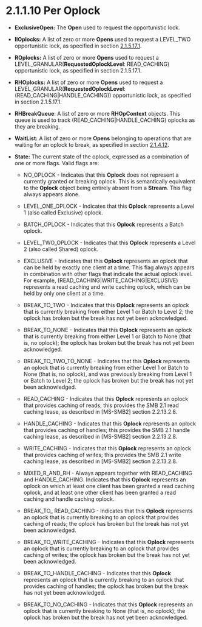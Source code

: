 <html dir="LTR" xmlns:mshelp="http://msdn.microsoft.com/mshelp" xmlns:ddue="http://ddue.schemas.microsoft.com/authoring/2003/5" xmlns:xlink="http://www.w3.org/1999/xlink" xmlns:tool="http://www.microsoft.com/tooltip">
    <head>
        <meta http-equiv="Content-Type" content="text/html; CHARSET=utf-8"></meta>
        <meta name="save" content="history"></meta>
        <title>2.1.1.10 Per Oplock</title>
        <xml>
            <mshelp:toctitle title="2.1.1.10 Per Oplock"></mshelp:toctitle>
            <mshelp:rltitle title="[MS-FSA]: Per Oplock"></mshelp:rltitle>
            <mshelp:keyword index="A" term="6e14455e-3b25-4629-8435-cdeae7bb34a9"></mshelp:keyword>
            <mshelp:attr name="DCSext.ContentType" value="open specification"></mshelp:attr>
            <mshelp:attr name="AssetID" value="6e14455e-3b25-4629-8435-cdeae7bb34a9"></mshelp:attr>
            <mshelp:attr name="TopicType" value="kbRef"></mshelp:attr>
            <mshelp:attr name="DCSext.Title" value="[MS-FSA]: Per Oplock" />
        </xml>
    </head>
    <body>
        <div id="header">
            <h1 class="heading">2.1.1.10 Per Oplock</h1>
        </div>
        <div id="mainSection">
            <div id="mainBody">
                <div id="allHistory" class="saveHistory"></div>
                <div id="sectionSection0" class="section" name="collapseableSection">
                    

<ul><li><p><span><span> 
</span></span><b>ExclusiveOpen:</b> The <b>Open</b> used to request the
opportunistic lock.</p>

</li><li><p><span><span> 
</span></span><b>IIOplocks:</b> A list of zero or more <b>Opens</b> used to
request a LEVEL_TWO opportunistic lock, as specified in section <a href="4f654d5a-27e1-4b34-9bd4-8b86cd99fc2c.html">2.1.5.17.1</a>.</p>

</li><li><p><span><span> 
</span></span><b>ROplocks:</b> A list of zero or more <b>Opens</b> used to
request a LEVEL_GRANULAR(<b>RequestedOplockLevel</b>: READ_CACHING)
opportunistic lock, as specified in section 2.1.5.17.1.</p>

</li><li><p><span><span> 
</span></span><b>RHOplocks:</b> A list of zero or more <b>Opens</b> used to
request a LEVEL_GRANULAR(<b>RequestedOplockLevel</b>: (READ_CACHING|HANDLE_CACHING))
opportunistic lock, as specified in section 2.1.5.17.1.</p>

</li><li><p><span><span> 
</span></span><b>RHBreakQueue</b>: A list of zero or more <b>RHOpContext</b>
objects. This queue is used to track (READ_CACHING|HANDLE_CACHING) oplocks as
they are breaking.</p>

</li><li><p><span><span> 
</span></span><b>WaitList:</b> A list of zero or more <b>Opens</b> belonging to
operations that are waiting for an oplock to break, as specified in section <a href="306239fb-cb60-49fe-b293-df4d1a5f757a.html">2.1.4.12</a>.</p>

</li><li><p><span><span> 
</span></span><b>State:</b> The current state of the oplock, expressed as a
combination of one or more flags. Valid flags are:</p>

<ul><li><p><span><span>  </span></span>NO_OPLOCK
- Indicates that this <b>Oplock</b> does not represent a currently granted or
breaking oplock. This is semantically equivalent to the <b>Oplock</b> object
being entirely absent from a <b>Stream</b>. This flag always appears alone.</p>

</li><li><p><span><span>  </span></span>LEVEL_ONE_OPLOCK
- Indicates that this <b>Oplock</b> represents a Level 1 (also called
Exclusive) oplock.</p>

</li><li><p><span><span>  </span></span>BATCH_OPLOCK
- Indicates that this <b>Oplock</b> represents a Batch oplock.</p>

</li><li><p><span><span>  </span></span>LEVEL_TWO_OPLOCK
- Indicates that this <b>Oplock</b> represents a Level 2 (also called Shared)
oplock.</p>

</li><li><p><span><span>  </span></span>EXCLUSIVE
- Indicates that this <b>Oplock</b> represents an oplock that can be held by
exactly one client at a time. This flag always appears in combination with
other flags that indicate the actual oplock level. For example,
(READ_CACHING|WRITE_CACHING|EXCLUSIVE) represents a read caching and write
caching oplock, which can be held by only one client at a time.</p>

</li><li><p><span><span>  </span></span>BREAK_TO_TWO
- Indicates that this <b>Oplock</b> represents an oplock that is currently
breaking from either Level 1 or Batch to Level 2; the oplock has broken but the
break has not yet been acknowledged.</p>

</li><li><p><span><span>  </span></span>BREAK_TO_NONE
- Indicates that this <b>Oplock</b> represents an oplock that is currently
breaking from either Level 1 or Batch to None (that is, no oplock); the oplock
has broken but the break has not yet been acknowledged.</p>

</li><li><p><span><span>  </span></span>BREAK_TO_TWO_TO_NONE
- Indicates that this <b>Oplock</b> represents an oplock that is currently
breaking from either Level 1 or Batch to None (that is, no oplock), and was
previously breaking from Level 1 or Batch to Level 2; the oplock has broken but
the break has not yet been acknowledged.</p>

</li><li><p><span><span>  </span></span>READ_CACHING
- Indicates that this <b>Oplock</b> represents an oplock that provides caching
of reads; this provides the SMB 2.1 read caching lease, as described in <mshelp:link keywords="5606ad47-5ee0-437a-817e-70c366052962" tabindex="0">[MS-SMB2]</mshelp:link>
section <mshelp:link keywords="250a5100-f8b0-4b32-a202-f592ce4c05e7" tabindex="0">2.2.13.2.8</mshelp:link>.</p>

</li><li><p><span><span>  </span></span>HANDLE_CACHING
- Indicates that this <b>Oplock</b> represents an oplock that provides caching
of handles; this provides the SMB 2.1 handle caching lease, as described in
[MS-SMB2] section 2.2.13.2.8.</p>

</li><li><p><span><span>  </span></span>WRITE_CACHING
- Indicates that this <b>Oplock</b> represents an oplock that provides caching
of writes; this provides the SMB 2.1 write caching lease, as described in
[MS-SMB2] section 2.2.13.2.8.</p>

</li><li><p><span><span>  </span></span>MIXED_R_AND_RH
- Always appears together with READ_CACHING and HANDLE_CACHING. Indicates that
this <b>Oplock</b> represents an oplock on which at least one client has been
granted a read caching oplock, and at least one other client has been granted a
read caching and handle caching oplock.</p>

</li><li><p><span><span>  </span></span>BREAK_TO_
READ_CACHING - Indicates that this <b>Oplock</b> represents an oplock that is
currently breaking to an oplock that provides caching of reads; the oplock has
broken but the break has not yet been acknowledged.</p>

</li><li><p><span><span>  </span></span>BREAK_TO_WRITE_CACHING
- Indicates that this <b>Oplock</b> represents an oplock that is currently
breaking to an oplock that provides caching of writes; the oplock has broken
but the break has not yet been acknowledged.</p>

</li><li><p><span><span>  </span></span>BREAK_TO_HANDLE_CACHING
- Indicates that this <b>Oplock</b> represents an oplock that is currently
breaking to an oplock that provides caching of handles; the oplock has broken
but the break has not yet been acknowledged.</p>

</li><li><p><span><span>  </span></span>BREAK_TO_NO_CACHING
- Indicates that this <b>Oplock</b> represents an oplock that is currently
breaking to None (that is, no oplock); the oplock has broken but the break has
not yet been acknowledged.</p>

</li></ul></li></ul>
                </div>
            </div>
        </div>
    </body>
</html>